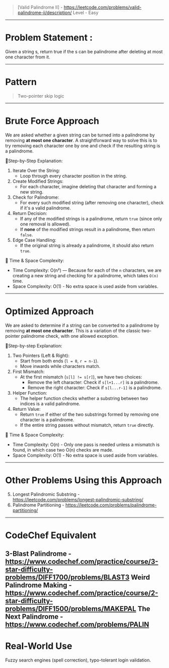 > [Valid Palindrome II] - https://leetcode.com/problems/valid-palindrome-ii/description/
> Level - Easy
--------------------------------------------------------------------------------------------------------------------------------------
# Problem Statement : 
Given a string s, return true if the s can be palindrome after deleting at most one character from it.

--------------------------------------------------------------------------------------------------------------------------------------
# Pattern
> Two-pointer skip logic
--------------------------------------------------------------------------------------------------------------------------------------
# Brute Force Approach

We are asked whether a given string can be turned into a palindrome by removing **at most one character**. A straightforward way to solve this is to try removing each character one by one and check if the resulting string is a palindrome.

🧠Step-by-Step Explanation:
1. Iterate Over the String:
   * Loop through every character position in the string.
2. Create Modified Strings:
   * For each character, imagine deleting that character and forming a new string.
3. Check for Palindrome:
   * For every such modified string (after removing one character), check if it's a valid palindrome.
4. Return Decision:
   * If any of the modified strings is a palindrome, return `true` (since only one removal is allowed).
   * If **none** of the modified strings result in a palindrome, then return `false`.
5. Edge Case Handling:
   * If the original string is already a palindrome, it should also return `true`.

🧠 Time & Space Complexity:

* Time Complexity: O(n²) — Because for each of the `n` characters, we are creating a new string and checking for a palindrome, which takes `O(n)` time.
* Space Complexity: O(1) - No extra space is used aside from variables.
--------------------------------------------------------------------------------------------------------------------------------------
# Optimized Approach

We are asked to determine if a string can be converted to a palindrome by removing **at most one character**. This is a variation of the classic two-pointer palindrome check, with one allowed exception.

🧭Step-by-step Explanation:
1. Two Pointers (Left & Right):
   * Start from both ends (`l = 0`, `r = n-1`).
   * Move inwards while characters match.
2. First Mismatch:
   * At the first mismatch (`s[l] != s[r]`), we have two choices:
     * Remove the left character: Check if `s[l+1...r]` is a palindrome.
     * Remove the right character: Check if `s[l...r-1]` is a palindrome.
3. Helper Function:
   * The helper function checks whether a substring between two indices is a valid palindrome.
4. Return Value:
   * Return `true` if either of the two substrings formed by removing one character is a palindrome.
   * If the entire string passes without mismatch, return `true` directly.

🧠 Time & Space Complexity:
* Time Complexity: O(n) - Only one pass is needed unless a mismatch is found, in which case two O(n) checks are made.
* Space Complexity: O(1) - No extra space is used aside from variables.

--------------------------------------------------------------------------------------------------------------------------------------
# Other Problems Using this Approach
5. Longest Palindromic Substring - https://leetcode.com/problems/longest-palindromic-substring/
131. Palindrome Partitioning - https://leetcode.com/problems/palindrome-partitioning/
--------------------------------------------------------------------------------------------------------------------------------------
# CodeChef Equivalent

3-Blast Palindrome - https://www.codechef.com/practice/course/3-star-difficulty-problems/DIFF1700/problems/BLAST3
Weird Palindrome Making - https://www.codechef.com/practice/course/2-star-difficulty-problems/DIFF1500/problems/MAKEPAL
The Next Palindrome - https://www.codechef.com/problems/PALIN
--------------------------------------------------------------------------------------------------------------------------------------
# Real-World Use
Fuzzy search engines (spell correction), typo-tolerant login validation.